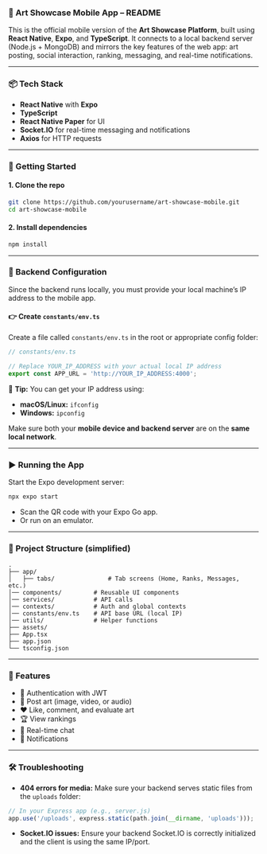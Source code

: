 
### 📱 Art Showcase Mobile App – README

This is the official mobile version of the **Art Showcase Platform**, built using **React Native**, **Expo**, and **TypeScript**. It connects to a local backend server (Node.js + MongoDB) and mirrors the key features of the web app: art posting, social interaction, ranking, messaging, and real-time notifications.

---

### 📦 Tech Stack

* **React Native** with **Expo**
* **TypeScript**
* **React Native Paper** for UI
* **Socket.IO** for real-time messaging and notifications
* **Axios** for HTTP requests

---

### 🚀 Getting Started

#### 1. **Clone the repo**

```bash
git clone https://github.com/yourusername/art-showcase-mobile.git
cd art-showcase-mobile
```

#### 2. **Install dependencies**

```bash
npm install
```

---

### 🔗 Backend Configuration

Since the backend runs locally, you must provide your local machine’s IP address to the mobile app.

#### 👉 Create `constants/env.ts`

Create a file called `constants/env.ts` in the root or appropriate config folder:

```ts
// constants/env.ts

// Replace YOUR_IP_ADDRESS with your actual local IP address
export const APP_URL = 'http://YOUR_IP_ADDRESS:4000';
```

📌 **Tip:**
You can get your IP address using:

* **macOS/Linux:** `ifconfig`
* **Windows:** `ipconfig`

Make sure both your **mobile device and backend server** are on the **same local network**.

---

### ▶️ Running the App

Start the Expo development server:

```bash
npx expo start
```

* Scan the QR code with your Expo Go app.
* Or run on an emulator.

---

### 📁 Project Structure (simplified)

```
.
├── app/
│   ├── tabs/               # Tab screens (Home, Ranks, Messages, etc.)
│── components/         # Reusable UI components
│── services/           # API calls
│── contexts/           # Auth and global contexts
│── constants/env.ts    # API base URL (local IP)
│── utils/              # Helper functions
├── assets/
├── App.tsx
├── app.json
└── tsconfig.json
```

---

### 🔐 Features

* 🔐 Authentication with JWT
* 🎨 Post art (image, video, or audio)
* ❤️ Like, comment, and evaluate art
* 🏆 View rankings
* 💬 Real-time chat
* 🔔 Notifications

---

### 🛠 Troubleshooting

* **404 errors for media:** Make sure your backend serves static files from the `uploads` folder:

```js
// In your Express app (e.g., server.js)
app.use('/uploads', express.static(path.join(__dirname, 'uploads')));
```

* **Socket.IO issues:** Ensure your backend Socket.IO is correctly initialized and the client is using the same IP/port.

